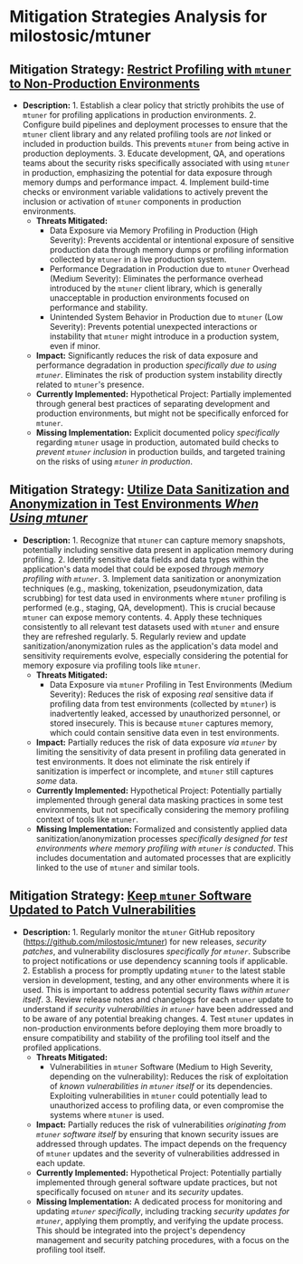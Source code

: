 # Mitigation Strategies Analysis for milostosic/mtuner

## Mitigation Strategy: [Restrict Profiling with `mtuner` to Non-Production Environments](./mitigation_strategies/restrict_profiling_with__mtuner__to_non-production_environments.md)

*   **Description:**
        1.  Establish a clear policy that strictly prohibits the use of `mtuner` for profiling applications in production environments.
        2.  Configure build pipelines and deployment processes to ensure that the `mtuner` client library and any related profiling tools are *not* linked or included in production builds. This prevents `mtuner` from being active in production deployments.
        3.  Educate development, QA, and operations teams about the security risks specifically associated with using `mtuner` in production, emphasizing the potential for data exposure through memory dumps and performance impact.
        4.  Implement build-time checks or environment variable validations to actively prevent the inclusion or activation of `mtuner` components in production environments.
    *   **Threats Mitigated:**
        *   Data Exposure via Memory Profiling in Production (High Severity): Prevents accidental or intentional exposure of sensitive production data through memory dumps or profiling information collected by `mtuner` in a live production system.
        *   Performance Degradation in Production due to `mtuner` Overhead (Medium Severity): Eliminates the performance overhead introduced by the `mtuner` client library, which is generally unacceptable in production environments focused on performance and stability.
        *   Unintended System Behavior in Production due to `mtuner` (Low Severity): Prevents potential unexpected interactions or instability that `mtuner` might introduce in a production system, even if minor.
    *   **Impact:** Significantly reduces the risk of data exposure and performance degradation in production *specifically due to using `mtuner`*. Eliminates the risk of production system instability directly related to `mtuner`'s presence.
    *   **Currently Implemented:** Hypothetical Project: Partially implemented through general best practices of separating development and production environments, but might not be specifically enforced for `mtuner`.
    *   **Missing Implementation:** Explicit documented policy *specifically* regarding `mtuner` usage in production, automated build checks to *prevent `mtuner` inclusion* in production builds, and targeted training on the risks of using *`mtuner` in production*.

## Mitigation Strategy: [Utilize Data Sanitization and Anonymization in Test Environments *When Using mtuner*](./mitigation_strategies/utilize_data_sanitization_and_anonymization_in_test_environments_when_using_mtuner.md)

*   **Description:**
        1.  Recognize that `mtuner` can capture memory snapshots, potentially including sensitive data present in application memory during profiling.
        2.  Identify sensitive data fields and data types within the application's data model that could be exposed *through memory profiling with `mtuner`*.
        3.  Implement data sanitization or anonymization techniques (e.g., masking, tokenization, pseudonymization, data scrubbing) for test data used in environments where `mtuner` profiling is performed (e.g., staging, QA, development). This is crucial because `mtuner` can expose memory contents.
        4.  Apply these techniques consistently to all relevant test datasets used with `mtuner` and ensure they are refreshed regularly.
        5.  Regularly review and update sanitization/anonymization rules as the application's data model and sensitivity requirements evolve, especially considering the potential for memory exposure via profiling tools like `mtuner`.
    *   **Threats Mitigated:**
        *   Data Exposure via `mtuner` Profiling in Test Environments (Medium Severity): Reduces the risk of exposing *real* sensitive data if profiling data from test environments (collected by `mtuner`) is inadvertently leaked, accessed by unauthorized personnel, or stored insecurely. This is because `mtuner` captures memory, which could contain sensitive data even in test environments.
    *   **Impact:** Partially reduces the risk of data exposure *via `mtuner`* by limiting the sensitivity of data present in profiling data generated in test environments. It does not eliminate the risk entirely if sanitization is imperfect or incomplete, and `mtuner` still captures *some* data.
    *   **Currently Implemented:** Hypothetical Project: Potentially partially implemented through general data masking practices in some test environments, but not specifically considering the memory profiling context of tools like `mtuner`.
    *   **Missing Implementation:** Formalized and consistently applied data sanitization/anonymization processes *specifically designed for test environments where memory profiling with `mtuner` is conducted*. This includes documentation and automated processes that are explicitly linked to the use of `mtuner` and similar tools.

## Mitigation Strategy: [Keep `mtuner` Software Updated to Patch Vulnerabilities](./mitigation_strategies/keep__mtuner__software_updated_to_patch_vulnerabilities.md)

*   **Description:**
        1.  Regularly monitor the `mtuner` GitHub repository (https://github.com/milostosic/mtuner) for new releases, *security patches*, and vulnerability disclosures *specifically for `mtuner`*. Subscribe to project notifications or use dependency scanning tools if applicable.
        2.  Establish a process for promptly updating `mtuner` to the latest stable version in development, testing, and any other environments where it is used. This is important to address potential security flaws *within `mtuner` itself*.
        3.  Review release notes and changelogs for each `mtuner` update to understand if *security vulnerabilities in `mtuner`* have been addressed and to be aware of any potential breaking changes.
        4.  Test `mtuner` updates in non-production environments before deploying them more broadly to ensure compatibility and stability of the profiling tool itself and the profiled applications.
    *   **Threats Mitigated:**
        *   Vulnerabilities in `mtuner` Software (Medium to High Severity, depending on the vulnerability): Reduces the risk of exploitation of *known vulnerabilities in `mtuner` itself* or its dependencies. Exploiting vulnerabilities in `mtuner` could potentially lead to unauthorized access to profiling data, or even compromise the systems where `mtuner` is used.
    *   **Impact:** Partially reduces the risk of vulnerabilities *originating from `mtuner` software itself* by ensuring that known security issues are addressed through updates. The impact depends on the frequency of `mtuner` updates and the severity of vulnerabilities addressed in each update.
    *   **Currently Implemented:** Hypothetical Project: Potentially partially implemented through general software update practices, but not specifically focused on `mtuner` and its *security* updates.
    *   **Missing Implementation:** A dedicated process for monitoring and updating *`mtuner` specifically*, including tracking *security updates for `mtuner`*, applying them promptly, and verifying the update process. This should be integrated into the project's dependency management and security patching procedures, with a focus on the profiling tool itself.

